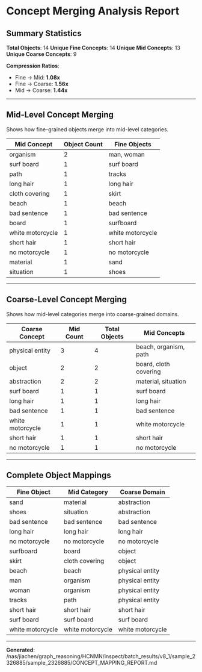 # Concept Merging Analysis Report

## Summary Statistics

**Total Objects**: 14
**Unique Fine Concepts**: 14
**Unique Mid Concepts**: 13
**Unique Coarse Concepts**: 9

**Compression Ratios**:
- Fine → Mid: **1.08x**
- Fine → Coarse: **1.56x**
- Mid → Coarse: **1.44x**

---

## Mid-Level Concept Merging

Shows how fine-grained objects merge into mid-level categories.

| Mid Concept | Object Count | Fine Objects |
|-------------|--------------|-------------|
| organism | 2 | man, woman |
| surf board | 1 | surf board |
| path | 1 | tracks |
| long hair | 1 | long hair |
| cloth covering | 1 | skirt |
| beach | 1 | beach |
| bad sentence | 1 | bad sentence |
| board | 1 | surfboard |
| white motorcycle | 1 | white motorcycle |
| short hair | 1 | short hair |
| no motorcycle | 1 | no motorcycle |
| material | 1 | sand |
| situation | 1 | shoes |

---

## Coarse-Level Concept Merging

Shows how mid-level categories merge into coarse-grained domains.

| Coarse Concept | Mid Count | Total Objects | Mid Concepts |
|----------------|-----------|---------------|-------------|
| physical entity | 3 | 4 | beach, organism, path |
| object | 2 | 2 | board, cloth covering |
| abstraction | 2 | 2 | material, situation |
| surf board | 1 | 1 | surf board |
| long hair | 1 | 1 | long hair |
| bad sentence | 1 | 1 | bad sentence |
| white motorcycle | 1 | 1 | white motorcycle |
| short hair | 1 | 1 | short hair |
| no motorcycle | 1 | 1 | no motorcycle |

---

## Complete Object Mappings

| Fine Object | Mid Category | Coarse Domain |
|-------------|--------------|---------------|
| sand | material | abstraction |
| shoes | situation | abstraction |
| bad sentence | bad sentence | bad sentence |
| long hair | long hair | long hair |
| no motorcycle | no motorcycle | no motorcycle |
| surfboard | board | object |
| skirt | cloth covering | object |
| beach | beach | physical entity |
| man | organism | physical entity |
| woman | organism | physical entity |
| tracks | path | physical entity |
| short hair | short hair | short hair |
| surf board | surf board | surf board |
| white motorcycle | white motorcycle | white motorcycle |

---

**Generated**: /nas/jiachen/graph_reasoning/HCNMN/inspect/batch_results/v8_1/sample_2326885/sample_2326885/CONCEPT_MAPPING_REPORT.md
